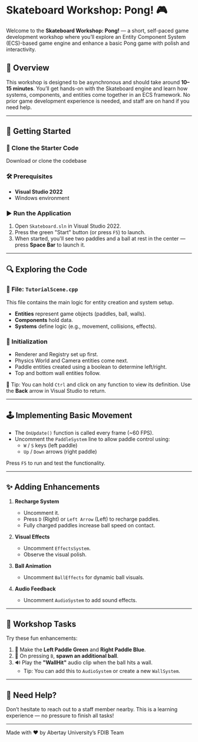 # Skateboard Workshop: Pong! 🎮

Welcome to the **Skateboard Workshop: Pong!** — a short, self-paced game development workshop where you’ll explore an Entity Component System (ECS)-based game engine and enhance a basic Pong game with polish and interactivity.

## 📌 Overview
This workshop is designed to be asynchronous and should take around **10–15 minutes**. You’ll get hands-on with the Skateboard engine and learn how systems, components, and entities come together in an ECS framework. No prior game development experience is needed, and staff are on hand if you need help.

---

## 🚀 Getting Started

### 🔗 Clone the Starter Code
Download or clone the codebase 


### 🛠 Prerequisites
- **Visual Studio 2022**
- Windows environment

### ▶️ Run the Application
1. Open `Skateboard.sln` in Visual Studio 2022.
2. Press the green "Start" button (or press `F5`) to launch.
3. When started, you'll see two paddles and a ball at rest in the center — press **Space Bar** to launch it.

---

## 🔍 Exploring the Code

### 📁 File: `TutorialScene.cpp`
This file contains the main logic for entity creation and system setup.

- **Entities** represent game objects (paddles, ball, walls).
- **Components** hold data.
- **Systems** define logic (e.g., movement, collisions, effects).

### 🔧 Initialization
- Renderer and Registry set up first.
- Physics World and Camera entities come next.
- Paddle entities created using a boolean to determine left/right.
- Top and bottom wall entities follow.

🔎 Tip: You can hold `Ctrl` and click on any function to view its definition. Use the **Back** arrow in Visual Studio to return.

---

## 🕹 Implementing Basic Movement

- The `OnUpdate()` function is called every frame (~60 FPS).
- Uncomment the `PaddleSystem` line to allow paddle control using:
  - `W` / `S` keys (left paddle)
  - `Up` / `Down` arrows (right paddle)

Press `F5` to run and test the functionality.

---

## ✨ Adding Enhancements

1. **Recharge System**
   - Uncomment it.
   - Press `D` (Right) or `Left Arrow` (Left) to recharge paddles.
   - Fully charged paddles increase ball speed on contact.

2. **Visual Effects**
   - Uncomment `EffectsSystem`.
   - Observe the visual polish.

3. **Ball Animation**
   - Uncomment `BallEffects` for dynamic ball visuals.

4. **Audio Feedback**
   - Uncomment `AudioSystem` to add sound effects.

---

## 🧪 Workshop Tasks

Try these fun enhancements:

1. 🎨 Make the **Left Paddle Green** and **Right Paddle Blue**.
2. 🏐 On pressing `B`, **spawn an additional ball**.
3. 🔊 Play the **"WallHit"** audio clip when the ball hits a wall.
   - Tip: You can add this to `AudioSystem` or create a new `WallSystem`.

---

## 🙋 Need Help?
Don’t hesitate to reach out to a staff member nearby. This is a learning experience — no pressure to finish all tasks!

---

Made with ❤️ by Abertay University’s FDIB Team
